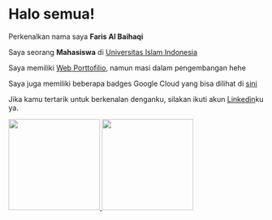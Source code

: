 # Halo semua! 

Perkenalkan nama saya **Faris Al Baihaqi**  

Saya seorang **Mahasiswa** di [Universitas Islam Indonesia](https://www.uii.ac.id/)  

Saya memiliki [Web Porttofilio](https://haqi206.github.io/), namun masi dalam pengembangan hehe  

Saya juga memiliki beberapa badges Google Cloud yang bisa dilihat di [sini](https://www.cloudskillsboost.google/public_profiles/29afbef1-4695-4087-a14e-7b7930747bf6)  

Jika kamu tertarik untuk berkenalan denganku, silakan ikuti akun [Linkedin](https://www.linkedin.com/in/faris-al-baihaqi-2092421aa/)ku ya. 

<p align="left">
<a href="https://github.com/haqi206">
  <img height="180em" src="https://github-readme-stats-eight-theta.vercel.app/api?username=gilangadhan&show_icons=true&theme=algolia&include_all_commits=true&count_private=true"/>
  <img height="180em" src="https://github-readme-stats-eight-theta.vercel.app/api/top-langs/?username=gilangadhan&layout=compact&langs_count=8&theme=algolia"/>
</a>
</p>
